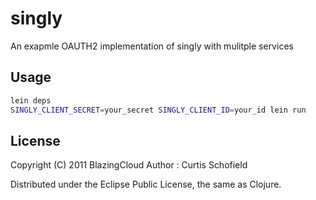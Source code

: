 # singly

An exapmle OAUTH2 implementation of singly with mulitple services

## Usage



```bash
lein deps
SINGLY_CLIENT_SECRET=your_secret SINGLY_CLIENT_ID=your_id lein run

```

## License

Copyright (C) 2011 BlazingCloud
Author : Curtis Schofield

Distributed under the Eclipse Public License, the same as Clojure.

